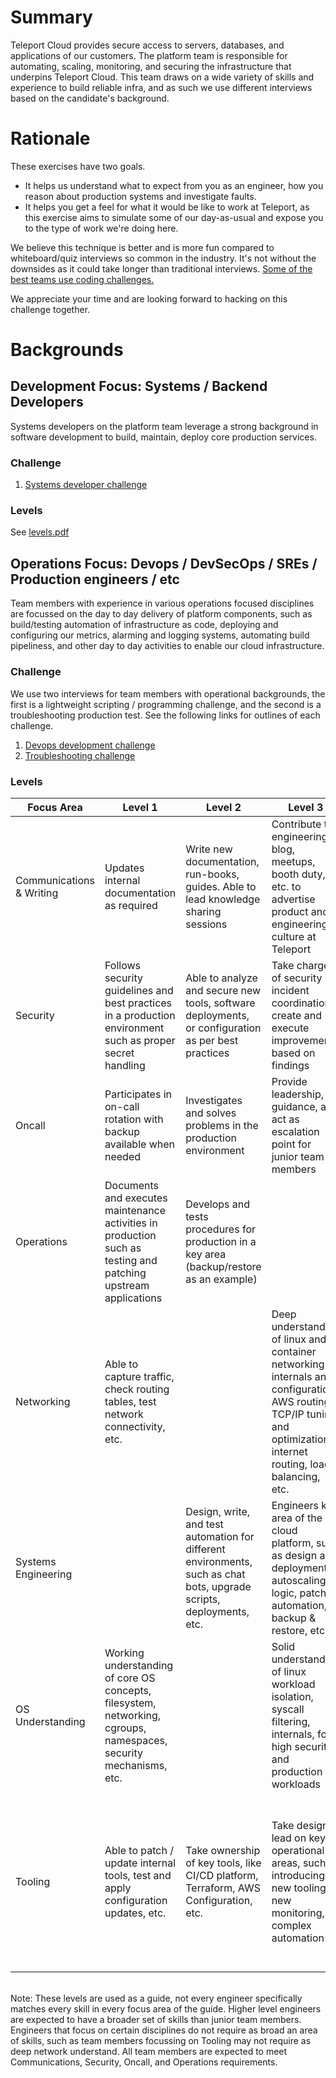 # Summary

Teleport Cloud provides secure access to servers, databases, and applications of our customers. The platform team is responsible for automating, scaling, monitoring, and securing the infrastructure that underpins Teleport Cloud. This team draws on a wide variety of skills and experience to build reliable infra, and as such we use different interviews based on the candidate's background.


# Rationale

These exercises have two goals.

- It helps us understand what to expect from you as an engineer, how you reason about production systems and investigate faults.
- It helps you get a feel for what it would be like to work at Teleport, as this exercise aims to simulate some of our day-as-usual and expose you to the type of work we're doing here.

We believe this technique is better and is more fun compared to whiteboard/quiz interviews so common in the industry. It's not without the downsides as it could take longer than traditional interviews. [Some of the best teams use coding challenges.](https://sockpuppet.org/blog/2015/03/06/the-hiring-post/)

We appreciate your time and are looking forward to hacking on this challenge together.


# Backgrounds

## Development Focus: Systems / Backend Developers
Systems developers on the platform team leverage a strong background in software development to build, maintain, deploy core production services.

### Challenge
1. [Systems developer challenge](../systems/worker.pdf)

### Levels
See [levels.pdf](../../levels.pdf)


## Operations Focus: Devops / DevSecOps / SREs / Production engineers / etc
Team members with experience in various operations focused disciplines are focussed on the day to day delivery of platform components, such as build/testing automation of infrastructure as code, deploying and configuring our metrics, alarming and logging systems, automating build pipeliness, and other day to day activities to enable our cloud infrastructure.


### Challenge
We use two interviews for team members with operational backgrounds, the first is a lightweight scripting / programming challenge, and the second is a troubleshooting production test. See the following links for outlines of each challenge.
1. [Devops development challenge](devops.md)
2. [Troubleshooting challenge](troubleshooting.md)

### Levels



| Focus Area | Level 1 | Level 2 | Level 3 | Level 4 |
|---|---|---|---|---|
| Communications & Writing | Updates internal documentation as required | Write new documentation, run-books, guides. Able to lead knowledge sharing sessions | Contribute to engineering blog, meetups, booth duty, etc. to advertise product and engineering culture at Teleport | |
| Security | Follows security guidelines and best practices in a production environment such as proper secret handling | Able to analyze and secure new tools, software deployments, or configuration as per best practices | Take charge of security incident coordination, create and execute improvements based on findings | Lead security design work for meeting compliance, engineering, or team goals |
| Oncall | Participates in on-call rotation with backup available when needed | Investigates and solves problems in the production environment | Provide leadership, guidance, and act as escalation point for junior team members | Helps set and guide the production culture for the team |
| Operations | Documents and executes maintenance activities in production such as testing and patching upstream applications | Develops and tests procedures for production in a key area (backup/restore as an example) | | Introduces new operational concepts such as chaos engineering. |
| Networking | Able to capture traffic, check routing tables, test network connectivity, etc. | | Deep understanding of linux and container networking internals and configuration, AWS routing, TCP/IP tuning and optimization, internet routing, load balancing, etc. | Able to design solutions that cross team boundaries that make teleport cloud a best in class service | 
| Systems Engineering | | Design, write, and test automation for different environments, such as chat bots, upgrade scripts, deployments, etc. | Engineers key area of the cloud platform, such as design and deployment of autoscaling logic, patch automation, backup & restore, etc. | |
| OS Understanding | Working understanding of core OS concepts, filesystem, networking, cgroups, namespaces, security mechanisms, etc. | | Solid understanding of linux workload isolation, syscall filtering, internals, for high security and production workloads | |
| Tooling | Able to patch / update internal tools, test and apply configuration updates, etc. | Take ownership of key tools, like CI/CD platform, Terraform, AWS Configuration, etc. | Take design lead on key operational areas, such as introducing new tooling, new monitoring, or complex automation | Able to work with vendors or opensource communities to ensure external tooling meets our security, compliance, and operational needs |

<br />
Note: These levels are used as a guide, not every engineer specifically matches every skill in every focus area of the guide. Higher level engineers are expected to have a broader set of skills than junior team members. Engineers that focus on certain disciplines do not require as broad an area of skills, such as team members focussing on Tooling may not require as deep network understand. All team members are expected to meet Communications, Security, Oncall, and Operations requirements.



